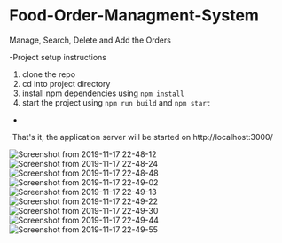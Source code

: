 # Food-Order-Managment-System
Manage, Search, Delete and Add the Orders

-Project setup instructions

1. clone the repo
2. cd into project directory
3. install npm dependencies using `npm install`
4. start the project using `npm run build` and `npm start`
-
-That's it, the application server will be started on http://localhost:3000/

![Screenshot from 2019-11-17 22-48-12](https://user-images.githubusercontent.com/34717765/70387266-467dec80-19c9-11ea-98d1-b8e365e93497.png)
![Screenshot from 2019-11-17 22-48-24](https://user-images.githubusercontent.com/34717765/70387267-467dec80-19c9-11ea-877e-7eecd75bb3f3.png)
![Screenshot from 2019-11-17 22-48-48](https://user-images.githubusercontent.com/34717765/70387268-47168300-19c9-11ea-8e3b-70a3ce8458f6.png)
![Screenshot from 2019-11-17 22-49-02](https://user-images.githubusercontent.com/34717765/70387269-47168300-19c9-11ea-9718-34a60000061c.png)
![Screenshot from 2019-11-17 22-49-13](https://user-images.githubusercontent.com/34717765/70387270-47168300-19c9-11ea-8715-45e0e34d104c.png)
![Screenshot from 2019-11-17 22-49-22](https://user-images.githubusercontent.com/34717765/70387272-47af1980-19c9-11ea-8be2-e2388f6ba90e.png)
![Screenshot from 2019-11-17 22-49-30](https://user-images.githubusercontent.com/34717765/70387273-47af1980-19c9-11ea-9af9-223ea89dd639.png)
![Screenshot from 2019-11-17 22-49-44](https://user-images.githubusercontent.com/34717765/70387274-4847b000-19c9-11ea-8f7a-4c1bc53f947f.png)
![Screenshot from 2019-11-17 22-49-55](https://user-images.githubusercontent.com/34717765/70387275-4847b000-19c9-11ea-84df-ff2958b5011d.png)
